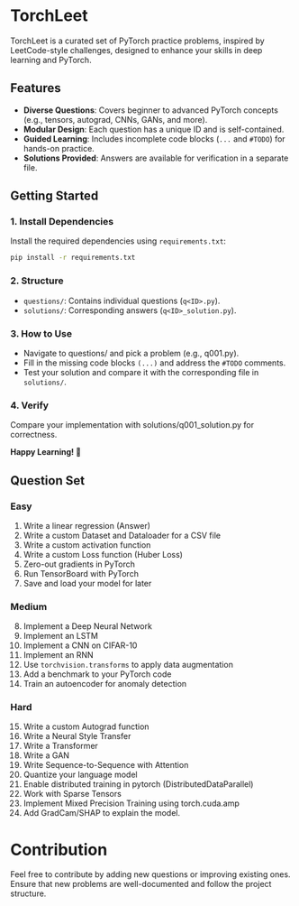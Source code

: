# TorchLeet

TorchLeet is a curated set of PyTorch practice problems, inspired by LeetCode-style challenges, designed to enhance your skills in deep learning and PyTorch.

## Features
- **Diverse Questions**: Covers beginner to advanced PyTorch concepts (e.g., tensors, autograd, CNNs, GANs, and more).
- **Modular Design**: Each question has a unique ID and is self-contained.
- **Guided Learning**: Includes incomplete code blocks (`...` and `#TODO`) for hands-on practice.
- **Solutions Provided**: Answers are available for verification in a separate file.

## Getting Started

### 1. Install Dependencies
Install the required dependencies using `requirements.txt`:
```bash
pip install -r requirements.txt
```

### 2. Structure
- `questions/`: Contains individual questions (`q<ID>.py`).
- `solutions/`: Corresponding answers (`q<ID>_solution.py`).

### 3. How to Use
- Navigate to questions/ and pick a problem (e.g., q001.py).
- Fill in the missing code blocks `(...)` and address the `#TODO` comments.
- Test your solution and compare it with the corresponding file in `solutions/`.

### 4. Verify
Compare your implementation with solutions/q001_solution.py for correctness.

**Happy Learning! 🚀**

## Question Set

### Easy
1. Write a linear regression (Answer)  
2. Write a custom Dataset and Dataloader for a CSV file  
3. Write a custom activation function  
4. Write a custom Loss function (Huber Loss)  
5. Zero-out gradients in PyTorch  
6. Run TensorBoard with PyTorch  
7. Save and load your model for later  

### Medium
8. Implement a Deep Neural Network  
9. Implement an LSTM  
10. Implement a CNN on CIFAR-10  
11. Implement an RNN  
12. Use `torchvision.transforms` to apply data augmentation  
13. Add a benchmark to your PyTorch code  
14. Train an autoencoder for anomaly detection  

### Hard
15. Write a custom Autograd function  
16. Write a Neural Style Transfer  
17. Write a Transformer  
18. Write a GAN  
19. Write Sequence-to-Sequence with Attention  
20. Quantize your language model
21. Enable distributed training in pytorch (DistributedDataParallel)
22. Work with Sparse Tensors
23. Implement Mixed Precision Training using torch.cuda.amp
24. Add GradCam/SHAP to explain the model.


# Contribution
Feel free to contribute by adding new questions or improving existing ones. Ensure that new problems are well-documented and follow the project structure.

